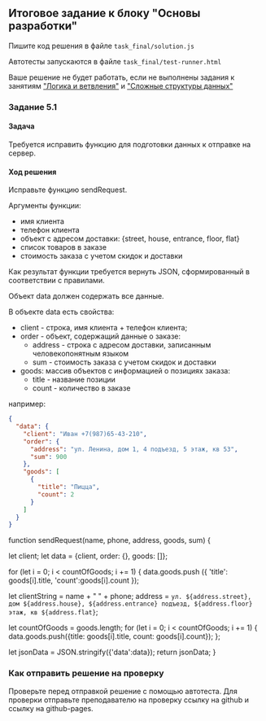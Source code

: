 ## Итоговое задание к блоку "Основы разработки"
Пишите код решения в файле `task_final/solution.js`

Автотесты запускаются в файле `task_final/test-runner.html`

Ваше решение не будет работать, если не выполнены задания 
к занятиям ["Логика и ветвления"](../task_2/readme.md)
и ["Сложные структуры данных"](../task_3/readme.md)

### Задание 5.1
#### Задача
Требуется исправить функцию для подготовки данных к отправке на сервер.

#### Ход решения
Исправьте функцию sendRequest.

Аргументы функции:
- имя клиента
- телефон клиента
- объект с адресом доставки: {street, house, entrance, floor, flat}
- список товаров в заказе
- стоимость заказа с учетом скидок и доставки

Как результат функции требуется вернуть JSON,
cформированный в соответствии с правилами.

Объект data должен содержать все данные.

В объекте data есть свойства:
- client - строка, имя клиента + телефон клиента;
- order - объект, содержащий данные о заказе:
    - address - строка с адресом доставки, записанным человекопонятным языком
    - sum - стоимость заказа с учетом скидок и доставки
- goods: массив объектов с информацией о позициях заказа:
    - title - название позиции
    - count - количество в заказе
    
например:

```json
{
  "data": {
    "client": "Иван +7(987)65-43-210",
    "order": {
      "address": "ул. Ленина, дом 1, 4 подъезд, 5 этаж, кв 53",
      "sum": 900
    },
    "goods": [
      {
        "title": "Пицца",
        "count": 2
      }
    ]
  }
}
```
function sendRequest(name, phone, address, goods, sum) {

let client;
let data = {client,  order: {}, goods: []};

for (let i = 0; i < countOfGoods; i += 1) {
  data.goods.push ({
    'title': goods[i].title,
    'count':goods[i].count
    });

let clientString = name + " " + phone;
address = `ул. ${address.street}, дом ${address.house}, ${address.entrance} подъезд, ${address.floor} этаж, кв ${address.flat}`;

  let countOfGoods = goods.length;
  for (let i = 0; i < countOfGoods; i += 1) {
    data.goods.push({title: goods[i].title, count: goods[i].count});
  };

let jsonData = JSON.stringify({'data':data});
return jsonData;
}

### Как отправить решение на проверку
Проверьте перед отправкой решение с помощью автотеста.
Для проверки отправьте преподавателю на проверку ссылку на github
и ссылку на github-pages.
